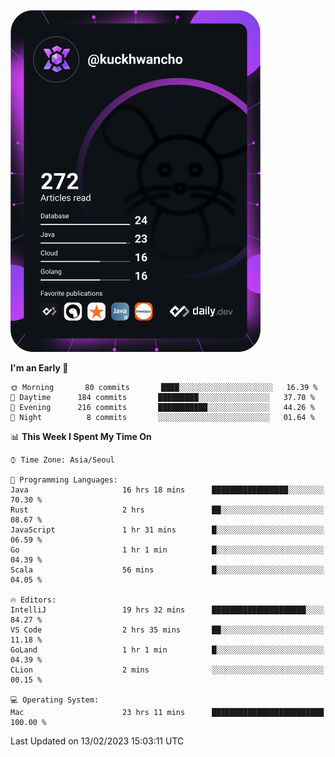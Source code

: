 <a href="https://app.daily.dev/kuckhwancho"><img src="https://github.com/kuckjwi0928/kuckjwi0928/blob/master/devcard.svg" width="400" alt="Kuckjwi Devcard"/></a>

<!--START_SECTION:waka-->
**I'm an Early 🐤** 

```text
🌞 Morning       80 commits       ████░░░░░░░░░░░░░░░░░░░░░   16.39 % 
🌆 Daytime      184 commits       █████████░░░░░░░░░░░░░░░░   37.70 % 
🌃 Evening      216 commits       ███████████░░░░░░░░░░░░░░   44.26 % 
🌙 Night          8 commits       ░░░░░░░░░░░░░░░░░░░░░░░░░   01.64 % 

```


📊 **This Week I Spent My Time On** 

```text
⌚︎ Time Zone: Asia/Seoul

💬 Programming Languages: 
Java                     16 hrs 18 mins      █████████████████░░░░░░░░   70.30 % 
Rust                     2 hrs               ██░░░░░░░░░░░░░░░░░░░░░░░   08.67 % 
JavaScript               1 hr 31 mins        █░░░░░░░░░░░░░░░░░░░░░░░░   06.59 % 
Go                       1 hr 1 min          █░░░░░░░░░░░░░░░░░░░░░░░░   04.39 % 
Scala                    56 mins             █░░░░░░░░░░░░░░░░░░░░░░░░   04.05 % 

🔥 Editors: 
IntelliJ                 19 hrs 32 mins      █████████████████████░░░░   84.27 % 
VS Code                  2 hrs 35 mins       ██░░░░░░░░░░░░░░░░░░░░░░░   11.18 % 
GoLand                   1 hr 1 min          █░░░░░░░░░░░░░░░░░░░░░░░░   04.39 % 
CLion                    2 mins              ░░░░░░░░░░░░░░░░░░░░░░░░░   00.15 % 

💻 Operating System: 
Mac                      23 hrs 11 mins      █████████████████████████   100.00 % 

```


 Last Updated on 13/02/2023 15:03:11 UTC
<!--END_SECTION:waka-->
